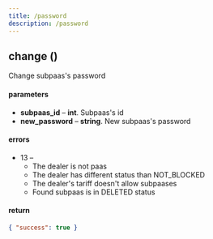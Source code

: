 ```yaml
---
title: /password
description: /password
---
```


## change ()

Change subpaas's password

#### parameters

*   **subpaas_id** – **int**. Subpaas's id
*   **new_password** – **string**. New subpaas's password

#### errors

* 13 –
    * The dealer is not paas
    * The dealer has different status than NOT_BLOCKED
    * The dealer's tariff doesn't allow subpaases
    * Found subpaas is in DELETED status

#### return

```json
{ "success": true }
```